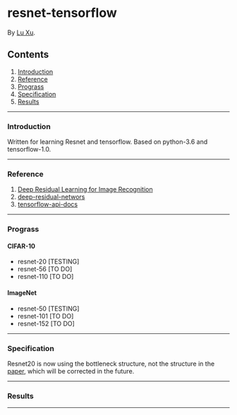resnet-tensorflow
=================

By [Lu Xu](https://github.com/LuXu1113).

Contents
--------
1. [Introduction](#introduction)
2. [Reference](#reference)
3. [Prograss](#prograss)
4. [Specification](#specification)
5. [Results](#results)

---

### Introduction

Written for learning Resnet and tensorflow. Based on python-3.6 and tensorflow-1.0.

---

### Reference

1. [Deep Residual Learning for Image Recognition](http://arxiv.org/abs/1512.03385)
2. [deep-residual-networs](https://github.com/KaimingHe/deep-residual-networks)
3. [tensorflow-api-docs](http://www.tensorfly.cn/tfdoc/api_docs/index.html)

---

### Prograss

#### CIFAR-10

* resnet-20 [TESTING]
* resnet-56 [TO DO]
* resnet-110 [TO DO]

#### ImageNet

* resnet-50 [TESTING]
* resnet-101 [TO DO]
* resnet-152 [TO DO]

---

### Specification

Resnet20 is now using the bottleneck structure, not the structure in the [paper](http://arxiv.org/abs/1512.03385), which will be corrected in the future.

---

### Results

---
